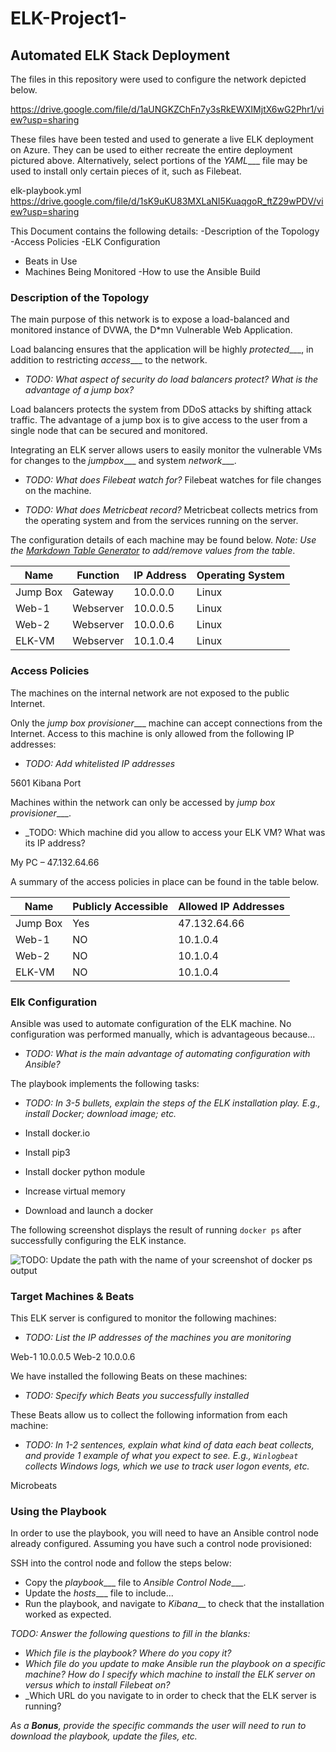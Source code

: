 # ELK-Project1-
## Automated ELK Stack Deployment

The files in this repository were used to configure the network depicted below.

https://drive.google.com/file/d/1aUNGKZChFn7y3sRkEWXIMjtX6wG2Phr1/view?usp=sharing

These files have been tested and used to generate a live ELK deployment on Azure. They can be used to either recreate the entire deployment pictured above. Alternatively, select portions of the _YAML____ file may be used to install only certain pieces of it, such as Filebeat.

elk-playbook.yml
https://drive.google.com/file/d/1sK9uKU83MXLaNI5KuaqgoR_ftZ29wPDV/view?usp=sharing 

This Document contains the following details:
-Description of the Topology
-Access Policies 
-ELK Configuration
 - Beats in Use
 - Machines Being Monitored 
-How to use the Ansible Build 

### Description of the Topology

The main purpose of this network is to expose a load-balanced and monitored instance of DVWA, the D*mn Vulnerable Web Application.

Load balancing ensures that the application will be highly _protected____, in addition to restricting _access____ to the network.
- _TODO: What aspect of security do load balancers protect? What is the advantage of a jump box?_

Load balancers protects the system from DDoS attacks by shifting attack traffic. The advantage of a jump box is to give access to the user from a single node that can be secured and monitored.

Integrating an ELK server allows users to easily monitor the vulnerable VMs for changes to the _jumpbox____ and system _network____.
- _TODO: What does Filebeat watch for?_
Filebeat watches for file changes on the machine.

- _TODO: What does Metricbeat record?_
Metricbeat collects metrics from the operating system and from the services running on the server.

The configuration details of each machine may be found below.
_Note: Use the [Markdown Table Generator](http://www.tablesgenerator.com/markdown_tables) to add/remove values from the table_.

| Name     | Function  | IP Address | Operating System |
|----------|---------- |------------|------------------|
| Jump Box | Gateway   | 10.0.0.0   | Linux            |
| Web-1    | Webserver | 10.0.0.5   | Linux            |                  
| Web-2    | Webserver | 10.0.0.6   | Linux            |                  
| ELK-VM   | Webserver | 10.1.0.4   | Linux            |                  

### Access Policies

The machines on the internal network are not exposed to the public Internet. 

Only the _jump box provisioner____ machine can accept connections from the Internet. Access to this machine is only allowed from the following IP addresses:
- _TODO: Add whitelisted IP addresses_

5601 Kibana Port 

Machines within the network can only be accessed by _jump box provisioner____.
- _TODO: Which machine did you allow to access your ELK VM? What was its IP address?

My PC – 47.132.64.66

A summary of the access policies in place can be found in the table below.

| Name     | Publicly Accessible | Allowed IP Addresses |
|----------|---------------------|----------------------|
| Jump Box | Yes                 |   47.132.64.66       |
| Web-1    | NO                  |   10.1.0.4           |
| Web-2    | NO                  |   10.1.0.4           |
| ELK-VM   | NO                  |   10.1.0.4           |

### Elk Configuration

Ansible was used to automate configuration of the ELK machine. No configuration was performed manually, which is advantageous because...
- _TODO: What is the main advantage of automating configuration with Ansible?_


The playbook implements the following tasks:
- _TODO: In 3-5 bullets, explain the steps of the ELK installation play. E.g., install Docker; download image; etc._

-	Install docker.io
-	Install pip3
-	Install docker python module
-	Increase virtual memory
-	Download and launch a docker

The following screenshot displays the result of running `docker ps` after successfully configuring the ELK instance.

![TODO: Update the path with the name of your screenshot of docker ps output](Images/docker_ps_output.png)

### Target Machines & Beats
This ELK server is configured to monitor the following machines:
- _TODO: List the IP addresses of the machines you are monitoring_

Web-1  10.0.0.5
Web-2  10.0.0.6

We have installed the following Beats on these machines:
- _TODO: Specify which Beats you successfully installed_

These Beats allow us to collect the following information from each machine:
- _TODO: In 1-2 sentences, explain what kind of data each beat collects, and provide 1 example of what you expect to see. E.g., `Winlogbeat` collects Windows logs, which we use to track user logon events, etc._

Microbeats

### Using the Playbook
In order to use the playbook, you will need to have an Ansible control node already configured. Assuming you have such a control node provisioned: 

SSH into the control node and follow the steps below:
- Copy the _playbook____ file to _Ansible Control Node____.
- Update the _hosts____ file to include...
- Run the playbook, and navigate to _Kibana___ to check that the installation worked as expected.

_TODO: Answer the following questions to fill in the blanks:_
- _Which file is the playbook? Where do you copy it?_
- _Which file do you update to make Ansible run the playbook on a specific machine? How do I specify which machine to install the ELK server on versus which to install Filebeat on?_
- _Which URL do you navigate to in order to check that the ELK server is running?

_As a **Bonus**, provide the specific commands the user will need to run to download the playbook, update the files, etc._

